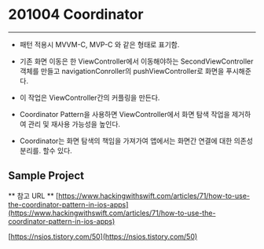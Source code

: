 #  201004 Coordinator
---

- 패턴 적용시 MVVM-C, MVP-C 와 같은 형태로 표기함.

 
- 기존 화면 이동은 한 ViewController에서 이동해야하는 SecondViewController 객체를 만들고 navigationConroller의 pushViewController로 화면을 푸시해준다.
- 이 작업은 ViewController간의 커플링을 만든다.



- Coordinator Pattern을 사용하면 ViewController에서 화면 탐색 작업을 제거하여 관리 및 재사용 가능성을 높인다.
- Coordinator는 화면 탐색의 책임을 가져가여 앱에서는 화면간 연결에 대한 의존성 분리를. 할수 있다.


## Sample Project


** 참고 URL **
[https://www.hackingwithswift.com/articles/71/how-to-use-the-coordinator-pattern-in-ios-apps](https://www.hackingwithswift.com/articles/71/how-to-use-the-coordinator-pattern-in-ios-apps) 

[https://nsios.tistory.com/50](https://nsios.tistory.com/50)
